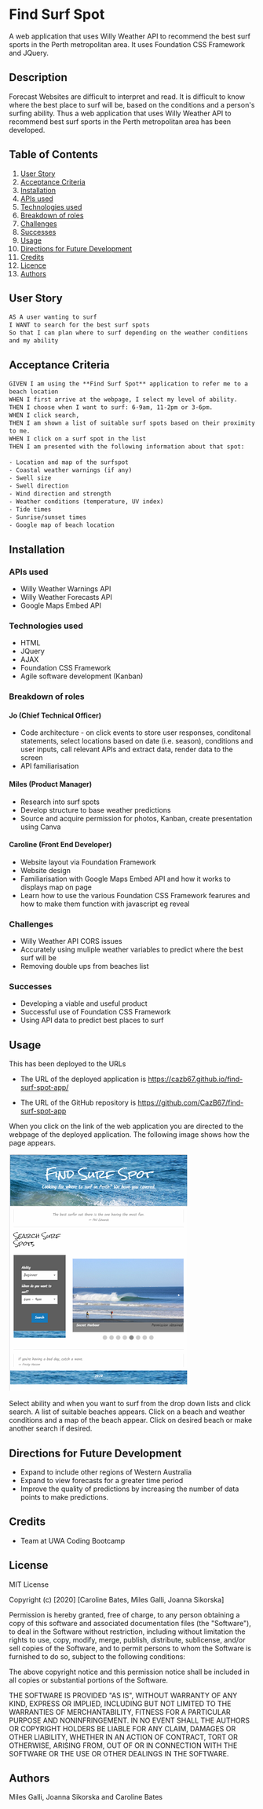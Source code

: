 # Find Surf Spot
A web application that uses Willy Weather API to recommend the best surf sports in the Perth metropolitan area. It uses Foundation CSS Framework and JQuery.

## Description
Forecast Websites are difficult to interpret and read. It is difficult to know where the best place to surf will be, based on the conditions and a person's surfing ability. Thus a web application that uses Willy Weather API to recommend best surf sports in the Perth metropolitan area has been developed.

## Table of Contents

1. [User Story](#User-Story)
2. [Acceptance Criteria](#Acceptance-Criteria)
3. [Installation](#Installation)
4. [APIs used](#APIs-used)
5. [Technologies used](#Technologies-used)
6. [Breakdown of roles](#Breakdown-of-roles)
7. [Challenges](#Challenges)
8. [Successes](#Successes)
9. [Usage](#Usage)
10. [Directions for Future Development](#directions-for-future-development)
11. [Credits](#Credits)
12. [Licence](#License)
13. [Authors](#Authors)

## User Story 

```
AS A user wanting to surf
I WANT to search for the best surf spots
So that I can plan where to surf depending on the weather conditions and my ability
```

## Acceptance Criteria

```
GIVEN I am using the **Find Surf Spot** application to refer me to a beach location
WHEN I first arrive at the webpage, I select my level of ability.
THEN I choose when I want to surf: 6-9am, 11-2pm or 3-6pm.
WHEN I click search,
THEN I am shown a list of suitable surf spots based on their proximity to me.
WHEN I click on a surf spot in the list
THEN I am presented with the following information about that spot:

- Location and map of the surfspot 
- Coastal weather warnings (if any)
- Swell size
- Swell direction 
- Wind direction and strength 
- Weather conditions (temperature, UV index)
- Tide times
- Sunrise/sunset times
- Google map of beach location
```

## Installation

### APIs used 
- Willy Weather Warnings API
- Willy Weather Forecasts API 
- Google Maps Embed API

### Technologies used 
- HTML
- JQuery
- AJAX
- Foundation CSS Framework
- Agile software development (Kanban)

### Breakdown of roles
#### Jo (Chief Technical Officer)
- Code architecture - on click events to store user responses, conditonal statements, select locations based on date (i.e. season), conditions and user inputs, call relevant APIs and extract data, render data to the screen
- API familiarisation

#### Miles (Product Manager)
- Research into surf spots
- Develop structure to base weather predictions
- Source and acquire permission for photos, Kanban, create presentation using Canva

#### Caroline (Front End Developer)
- Website layout via Foundation Framework
- Website design
- Familiarisation with Google Maps Embed API and how it works to displays map on page
- Learn how to use the various Foundation CSS Framework fearures and how to make them function with javascript eg reveal

### Challenges
- Willy Weather API CORS issues
- Accurately using muliple weather variables to predict where the best surf will be 
- Removing double ups from beaches list 

### Successes
- Developing a viable and useful product
- Successful use of Foundation CSS Framework
- Using API data to predict best places to surf

## Usage
This has been deployed to the URLs 

* The URL of the deployed application is https://cazb67.github.io/find-surf-spot-app/

* The URL of the GitHub repository is https://github.com/CazB67/find-surf-spot-app

When you click on the link of the web application you are directed to the webpage of the deployed application. The following image shows how the page appears.

![Find Surf Spot Application](./images/webpage.PNG)

Select ability and when you want to surf from the drop down lists and click search. A list of suitable beaches appears. Click on a beach and weather conditions and a map of the beach appear. Click on desired beach or make another search if desired.

## Directions for Future Development
- Expand to include other regions of Western Australia
- Expand to view forecasts for a greater time period
- Improve the quality of predictions by increasing the number of data points to make predictions.

## Credits
* Team at UWA Coding Bootcamp

## License
MIT License

Copyright (c) [2020] [Caroline Bates, Miles Galli, Joanna Sikorska]

Permission is hereby granted, free of charge, to any person obtaining a copy
of this software and associated documentation files (the "Software"), to deal
in the Software without restriction, including without limitation the rights
to use, copy, modify, merge, publish, distribute, sublicense, and/or sell
copies of the Software, and to permit persons to whom the Software is
furnished to do so, subject to the following conditions:

The above copyright notice and this permission notice shall be included in all
copies or substantial portions of the Software.

THE SOFTWARE IS PROVIDED "AS IS", WITHOUT WARRANTY OF ANY KIND, EXPRESS OR
IMPLIED, INCLUDING BUT NOT LIMITED TO THE WARRANTIES OF MERCHANTABILITY,
FITNESS FOR A PARTICULAR PURPOSE AND NONINFRINGEMENT. IN NO EVENT SHALL THE
AUTHORS OR COPYRIGHT HOLDERS BE LIABLE FOR ANY CLAIM, DAMAGES OR OTHER
LIABILITY, WHETHER IN AN ACTION OF CONTRACT, TORT OR OTHERWISE, ARISING FROM,
OUT OF OR IN CONNECTION WITH THE SOFTWARE OR THE USE OR OTHER DEALINGS IN THE
SOFTWARE.

## Authors

Miles Galli, Joanna Sikorska and Caroline Bates